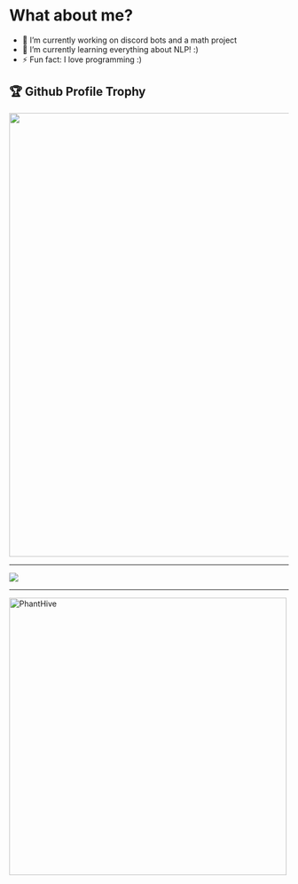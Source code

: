 

<!--
**PhantHive/PhantHive** is a ✨ _special_ ✨ repository because its `README.md` (this file) appears on your GitHub profile.

Here are some ideas to get you started:

- 🔭 I’m currently working on ...
- 🌱 I’m currently learning ...
- 👯 I’m looking to collaborate on ...
- 🤔 I’m looking for help with ...
- 💬 Ask me about ...
- 📫 How to reach me: ...
- 😄 Pronouns: ...
- ⚡ Fun fact: ...
-->

<h1> What about me? </h1>

- 🔭 I’m currently working on discord bots and a math project
- 🌱 I’m currently learning everything about NLP! :)
- ⚡ Fun fact: I love programming :)

<h2>🏆 Github Profile Trophy</h2>
  <img width=800 src= "https://github-profile-trophy.vercel.app/?username=PhantHive&theme=radical"/>

---
  
<div>
  <img align="center" src = "https://github-readme-stats.vercel.app/api?username=PhantHive&theme=tokyonight">
  
---
  
<img align="center" width=500 src="https://github-readme-stats.vercel.app/api/top-langs/?username=PhantHive&theme=tokyonight" alt="PhantHive" />
